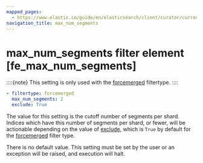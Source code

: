 ```yaml
---
mapped_pages:
  - https://www.elastic.co/guide/en/elasticsearch/client/curator/current/fe_max_num_segments.html
navigation_title: max_num_segments
---
```


# max_num_segments filter element [fe_max_num_segments]

::::{note}
This setting is only used with the [forcemerged](/reference/filtertype_forcemerged.md) filtertype.
::::


```yaml
- filtertype: forcemerged
  max_num_segments: 2
  exclude: True
```

The value for this setting is the cutoff number of segments per shard.  Indices which have this number of segments per shard, or fewer, will be actionable depending on the value of [exclude](/reference/fe_exclude.md), which is `True` by default for the [forcemerged](/reference/filtertype_forcemerged.md) filter type.

There is no default value. This setting must be set by the user or an exception will be raised, and execution will halt.

